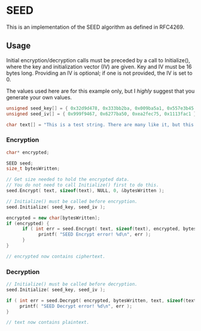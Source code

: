 # SEED

This is an implementation of the SEED algorithm as defined in RFC4269.

## Usage

Initial encryption/decryption calls must be preceded by a call to Initialize(), where the key and initialization vector (IV) are given. Key and IV must be 16 bytes long. Providing an IV is optional; if one is not provided, the IV is set to 0.

The values used here are for this example only, but I _highly_ suggest that you generate your own values.

```c++
unsigned seed_key[] = { 0x32d9d478, 0x333bb2ba, 0x009ba5a1, 0x557e3b45 };
unsigned seed_iv[] = { 0x999f9467, 0x6277ba50, 0xea2fec75, 0x1113fac1 };

char text[] = "This is a test string. There are many like it, but this one, in particular, is mine."
```

### Encryption

```c++
char* encrypted;

SEED seed;
size_t bytesWritten;

// Get size needed to hold the encrypted data.
// You do not need to call Initialize() first to do this.
seed.Encrypt( text, sizeof(text), NULL, 0, &bytesWritten );

// Initialize() must be called before encryption.
seed.Initialize( seed_key, seed_iv );

encrypted = new char[bytesWritten];
if (encrypted) {
      if ( int err = seed.Encrypt( text, sizeof(text), encrypted, bytesWritten, &bytesWritten ) ) {
            printf( "SEED Encrypt error! %d\n", err );
      }
}

// encrypted now contains ciphertext.

```

### Decryption

```c++
// Initialize() must be called before decryption.
seed.Initialize( seed_key, seed_iv );

if ( int err = seed.Decrypt( encrypted, bytesWritten, text, sizeof(text), &bytesWritten ) ) {
     printf( "SEED Decrypt error! %d\n", err );
}

// text now contains plaintext.
```
